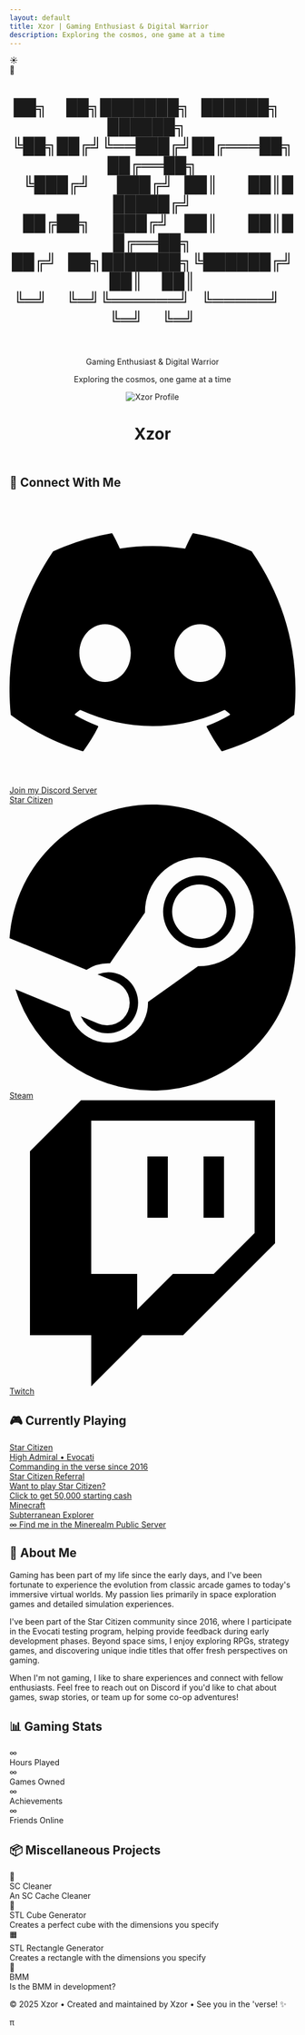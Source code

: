 ```yaml
---
layout: default
title: Xzor | Gaming Enthusiast & Digital Warrior
description: Exploring the cosmos, one game at a time
---
```

<!-- Background elements -->
<div class="stars"></div>
<div class="clouds">
        <div class="cloud cloud1"></div>
        <div class="cloud cloud2"></div>
        <div class="cloud cloud3"></div>
        <div class="cloud cloud4"></div>
        <div class="cloud cloud5"></div>
        <div class="cloud cloud6"></div>
</div>
<!-- Toggle Switch -->
<div class="toggle-container" id="toggle-container" title="Toggle Day / Night Mode">
    <div class="toggle-switch" id="themeToggle">
        <div class="toggle-slider">
            <div class="icon sun-icon">☀️</div>
            <div class="icon moon-icon">🌙</div>
        </div>
    </div>
</div>
<div class="container">
    <header>
         <h1 id='xzor-ascii-banner' class='xzor-ascii-banner'>██╗&nbsp;&nbsp;&nbsp;&nbsp;&nbsp;██╗███████╗&nbsp;&nbsp;&nbsp;██████╗&nbsp;&nbsp;&nbsp;██████╗&nbsp;&nbsp;&nbsp;<br>
             ╚██╗██╔╝╚══███╔╝██╔═══██╗██╔══██╗<br>
              &nbsp;&nbsp;&nbsp;╚███╔╝&nbsp;&nbsp;&nbsp;&nbsp;&nbsp;&nbsp;&nbsp;███╔╝&nbsp;&nbsp;&nbsp;██║&nbsp;&nbsp;&nbsp;&nbsp;&nbsp;&nbsp;&nbsp;&nbsp;██║██████╔╝<br>
            &nbsp;&nbsp;&nbsp;██╔██╗&nbsp;&nbsp;&nbsp;&nbsp;&nbsp;&nbsp;███╔╝&nbsp;&nbsp;&nbsp;&nbsp;██║&nbsp;&nbsp;&nbsp;&nbsp;&nbsp;&nbsp;&nbsp;&nbsp;██║██╔══██╗<br>
           ██╔╝&nbsp;&nbsp;&nbsp;██╗███████╗╚██████╔╝██║&nbsp;&nbsp;&nbsp;&nbsp;&nbsp;██║<br>
            ╚═╝&nbsp;&nbsp;&nbsp;&nbsp;&nbsp;╚═╝╚══════╝&nbsp;&nbsp;&nbsp;╚═════╝&nbsp;&nbsp;&nbsp;╚═╝&nbsp;&nbsp;&nbsp;&nbsp;&nbsp;╚═╝</h1><br>
        <p class="subtitle theme-sensitive">Gaming Enthusiast & Digital Warrior</p>
        <p class="tagline">Exploring the cosmos, one game at a time</p>
        <img src="Profile-large.png" alt="Xzor Profile" class="profile-image">
        <h1>Xzor</h1>
    </header>
    <div class="profile-section">
        <h2 class="section-title centered-title alt">
            🚀 Connect With Me</h2>
        <div class="social-links">
<!--             <a href="https://discordapp.com/users/251628894048878594" class="social-link discord-link" target="_blank" rel="noopener noreferrer">
                <svg class="social-icon" viewBox="0 0 24 24" aria-hidden="true">
                    <path d="M20.317 4.37a19.791 19.791 0 0 0-4.885-1.515.074.074 0 0 0-.079.037c-.21.375-.444.864-.608 1.25a18.27 18.27 0 0 0-5.487 0 12.64 12.64 0 0 0-.617-1.25.077.077 0 0 0-.079-.037A19.736 19.736 0 0 0 3.677 4.37a.07.07 0 0 0-.032.027C.533 9.046-.32 13.58.099 18.057a.082.082 0 0 0 .031.057 19.9 19.9 0 0 0 5.993 3.03.078.078 0 0 0 .084-.028c.462-.63.874-1.295 1.226-1.994a.076.076 0 0 0-.041-.106 13.107 13.107 0 0 1-1.872-.892.077.077 0 0 1-.008-.128 10.2 10.2 0 0 0 .372-.292.074.074 0 0 1 .077-.010c3.928 1.793 8.18 1.793 12.062 0a.074.074 0 0 1 .078.01c.120.098.246.196.373.292a.077.077 0 0 1-.006.127 12.299 12.299 0 0 1-1.873.892.077.077 0 0 0-.041.107c.36.698.772 1.362 1.225 1.993a.076.076 0 0 0 .084.028 19.839 19.839 0 0 0 6.002-3.03.077.077 0 0 0 .032-.054c.5-5.177-.838-9.674-3.549-13.66a.061.061 0 0 0-.031-.03zM8.02 15.33c-1.183 0-2.157-1.085-2.157-2.419 0-1.333.956-2.419 2.157-2.419 1.21 0 2.176 1.096 2.157 2.42 0 1.333-.956 2.418-2.157 2.418zm7.975 0c-1.183 0-2.157-1.085-2.157-2.419 0-1.333.955-2.419 2.157-2.419 1.21 0 2.176 1.096 2.157 2.42 0 1.333-.946 2.418-2.157 2.418z"/>
                </svg>
                Discord Profile
            </a> -->
            <a href="https://discord.gg/ENN7YSxSwM" class="social-link discord-link" target="_blank" rel="noopener noreferrer">
                <svg class="social-icon" viewBox="0 0 24 24" aria-hidden="true">
                    <path d="M20.317 4.37a19.791 19.791 0 0 0-4.885-1.515.074.074 0 0 0-.079.037c-.21.375-.444.864-.608 1.25a18.27 18.27 0 0 0-5.487 0 12.64 12.64 0 0 0-.617-1.25.077.077 0 0 0-.079-.037A19.736 19.736 0 0 0 3.677 4.37a.07.07 0 0 0-.032.027C.533 9.046-.32 13.58.099 18.057a.082.082 0 0 0 .031.057 19.9 19.9 0 0 0 5.993 3.03.078.078 0 0 0 .084-.028c.462-.63.874-1.295 1.226-1.994a.076.076 0 0 0-.041-.106 13.107 13.107 0 0 1-1.872-.892.077.077 0 0 1-.008-.128 10.2 10.2 0 0 0 .372-.292.074.074 0 0 1 .077-.010c3.928 1.793 8.18 1.793 12.062 0a.074.074 0 0 1 .078.01c.120.098.246.196.373.292a.077.077 0 0 1-.006.127 12.299 12.299 0 0 1-1.873.892.077.077 0 0 0-.041.107c.36.698.772 1.362 1.225 1.993a.076.076 0 0 0 .084.028 19.839 19.839 0 0 0 6.002-3.03.077.077 0 0 0 .032-.054c.5-5.177-.838-9.674-3.549-13.66a.061.061 0 0 0-.031-.03zM8.02 15.33c-1.183 0-2.157-1.085-2.157-2.419 0-1.333.956-2.419 2.157-2.419 1.21 0 2.176 1.096 2.157 2.42 0 1.333-.956 2.418-2.157 2.418zm7.975 0c-1.183 0-2.157-1.085-2.157-2.419 0-1.333.955-2.419 2.157-2.419 1.21 0 2.176 1.096 2.157 2.42 0 1.333-.946 2.418-2.157 2.418z"/>
                </svg>
                Join my Discord Server
            </a>
            <a href="https://robertsspaceindustries.com/en/citizens/Xzor" class="social-link star-citizen-link" target="_blank" rel="noopener noreferrer">
               <div class="sc-icon-container"></div> 
                Star Citizen
            </a>
            <a href="https://steamcommunity.com/id/ubuntuser/" class="social-link steam-link" target="_blank" rel="noopener noreferrer">
                <svg class="social-icon" viewBox="0 0 16 16" aria-hidden="true"> 
                <path d="M.329 10.333A8.01 8.01 0 0 0 7.99 16C12.414 16 16 12.418 16 8s-3.586-8-8.009-8A8.006 8.006 0 0 0 0 7.468l.003.006 4.304 1.769A2.2 2.2 0 0 1 5.62 8.88l1.96-2.844-.001-.04a3.046 3.046 0 0 1 3.042-3.043 3.046 3.046 0 0 1 3.042 3.043 3.047 3.047 0 0 1-3.111 3.044l-2.804 2a2.223 2.223 0 0 1-3.075 2.11 2.22 2.22 0 0 1-1.312-1.568L.33 10.333Z"/>  
                <path d="M4.868 12.683a1.715 1.715 0 0 0 1.318-3.165 1.7 1.7 0 0 0-1.263-.02l1.023.424a1.261 1.261 0 1 1-.97 2.33l-.99-.41a1.7 1.7 0 0 0 .882.84Zm3.726-6.687a2.03 2.03 0 0 0 2.027 2.029 2.03 2.03 0 0 0 2.027-2.029 2.03 2.03 0 0 0-2.027-2.027 2.03 2.03 0 0 0-2.027 2.027m2.03-1.527a1.524 1.524 0 1 1-.002 3.048 1.524 1.524 0 0 1 .002-3.048"/>
                </svg>
                Steam
            </a>
            <a href="https://www.twitch.tv/xzor_" class="social-link twitch-link" target="_blank" rel="noopener noreferrer">
                <svg class="social-icon" viewBox="0 0 24 24" aria-hidden="true">
                    <path d="M11.571 4.714h1.715v5.143H11.57zm4.715 0H18v5.143h-1.714zM6 0L1.714 4.286v15.428h5.143V24l4.286-4.286h3.428L22.286 12V0zm14.571 11.143l-3.428 3.428h-3.429l-3 3v-3H6.857V1.714h13.714z"/>
                </svg>
                Twitch
            </a>
        </div>
    </div>
    <div class="profile-section">
        <h2 class="section-title centered-title alt">🎮 Currently Playing</h2>
        <div class="games-list">
            <a href="https://www.robertsspaceindustries.com/enlist?referral=STAR-Q3MV-XV5H">
            <div class="game-item star-citizen-game">
                <div class="game-title">Star Citizen</div>
                <div class="game-status">High Admiral • Evocati</div>
                <div class="game-description">Commanding in the verse since 2016</div>
                <div class="sc-watermark-container"></div>
            </div>
            </a>
            <a href="https://www.robertsspaceindustries.com/enlist?referral=STAR-Q3MV-XV5H">
            <div class="game-item referral-game">
                <div class="game-title">Star Citizen Referral</div>
                <div class="game-status">Want to play Star Citizen?</div>
                <div class="game-description">Click to get 50,000 starting cash</div>
                <div class="ref-watermark-container"></div>
            </div>
            </a>
            <a href="https://www.minerealm.com/">
            <div class="game-item minecraft-game">
                <div class="game-title">Minecraft</div>
                <div class="game-status">Subterranean Explorer</div>
                <div class="game-description">∞ Find me in the Minerealm Public Server</div>
                <div class="mc-watermark-container"></div>
            </div> 
            </a>
        </div>
    </div>
     <div class="profile-section">
        <h2 class="section-title centered-title alt">🤵 About Me</h2>
        <p class="about-text">
            Gaming has been part of my life since the early days, and I've been fortunate to experience the evolution 
            from classic arcade games to today's immersive virtual worlds. My passion lies primarily in space exploration 
            games and detailed simulation experiences.
        </p>
        <p class="about-text">
            I've been part of the Star Citizen community since 2016, where I participate in the Evocati testing program, 
            helping provide feedback during early development phases. Beyond space sims, I enjoy exploring RPGs, 
            strategy games, and discovering unique indie titles that offer fresh perspectives on gaming.
        </p>
        <p class="about-text">
            When I'm not gaming, I like to share experiences and connect with fellow enthusiasts. Feel free to reach 
            out on Discord if you'd like to chat about games, swap stories, or team up for some co-op adventures!
        </p>
    </div>
    <div class="profile-section">
        <h2 class="section-title centered-title alt">📊 Gaming Stats</h2>
        <div class="stats-grid">
            <div class="stat-card">
                <div class="stat-number">∞</div>
                <div class="stat-label">Hours Played</div>
            </div>
            <div class="stat-card">
                <div class="stat-number">∞</div>
                <div class="stat-label">Games Owned</div>
            </div>
            <div class="stat-card">
                <div class="stat-number">∞</div>
                <div class="stat-label">Achievements</div>
            </div>
            <div class="stat-card">
                <div class="stat-number">∞</div>
                <div class="stat-label">Friends Online</div>
            </div>
        </div>
    </div>
    <div class="profile-section">
        <h2 class="section-title centered-title alt">📦 Miscellaneous Projects</h2>
        <div class="achievements-grid">
            <div class="achievement-item">
                <div class="achievement-icon">🧹</div>
                <div class="achievement-content">
                    <div class="achievement-title">SC Cleaner</div>
                    <div class="achievement-desc">An SC Cache Cleaner</div>
                    <a href="https://cleaner.xzor.dev"></a>
                </div>
            </div>
            <div class="achievement-item">
                <div class="achievement-icon">🎲</div>
                <div class="achievement-content">
                    <div class="achievement-title">STL Cube Generator</div>
                    <div class="achievement-desc">Creates a perfect cube with the dimensions you specify</div>
                    <a href="https://www.xzor.dev/cube"></a>
                </div>
            </div> 
            <div class="achievement-item">
                <div class="achievement-icon">🟧</div>
                <div class="achievement-content">
                    <div class="achievement-title">STL Rectangle Generator</div>
                    <div class="achievement-desc">Creates a rectangle with the dimensions you specify</div>
                    <a href="https://www.xzor.dev/rectangle"></a>
                </div>
            </div> 
            <div class="achievement-item">
                <div class="achievement-icon">🌠</div>
                <div class="achievement-content">
                    <div class="achievement-title">BMM</div>
                    <div class="achievement-desc">Is the BMM in development?</div>
                    <a href="https://bmm.xzor.dev"></a>
                </div>
            </div>
        </div>
    </div>
    <footer>
        <p>&copy; 2025 Xzor • Created and maintained by Xzor • See you in the 'verse! ✨ </p><p id="myParagraph">π</p>
        <script>document.getElementById('myParagraph').addEventListener('mousedown', function(event) {if (event.ctrlKey && event.shiftKey && event.button === 0) {window.open('https://www.youtube.com/watch?v=EKuwyH1UeYw', '_blank');}});</script>
    </footer>
    <script>
            // Scroll to hide
console.log('Script loaded');
function initScrollHide() {
    console.log('Initializing scroll hide');
    const toggleContainer = document.getElementById('toggle-container');
    console.log('Element found:', toggleContainer);    
    if (toggleContainer) {
        console.log('Adding scroll listener');        
        // Method 1: Traditional function (not arrow function)
        function handleScroll() {
            console.log('SCROLL EVENT FIRED! scrollY:', window.scrollY);
            const scrollY = window.scrollY || window.pageYOffset; // Fallback for older browsers
            const maxScroll = 400;            
            if (scrollY <= maxScroll) {
                console.log('within max scroll range');
                const opacity = Math.max(0, 1 - (scrollY / maxScroll));
                const translateY = Math.min(scrollY * 0.5, 100);                
                toggleContainer.style.opacity = opacity;
                toggleContainer.style.transform = `translateY(-${translateY}%)`;
            } else {
                console.log('past max scroll - hiding completely');
                toggleContainer.style.opacity = '0';
                toggleContainer.style.transform = 'translateY(-100%)';
            }
        }        
        // Try multiple approaches
        window.addEventListener('scroll', handleScroll);
        document.addEventListener('scroll', handleScroll);        
        // Also try the old-school way
        window.onscroll = function() {
            console.log('OLD SCHOOL SCROLL DETECTED');
            handleScroll();
        };        
    } else {
        console.error('toggle-container element not found');
    }
}
// Initialize immediately (don't wait for DOMContentLoaded)
initScrollHide();
            //end scroll to hide
        const toggle = document.getElementById('themeToggle');
        const body = document.body;
        const stars = document.querySelector('.stars');
        // Cookie utility functions
        function setCookie(name, value, days) {
            const expires = new Date();
            expires.setTime(expires.getTime() + (days * 24 * 60 * 60 * 1000));
            document.cookie = `${name}=${value};expires=${expires.toUTCString()};path=/`;
        }
        function getCookie(name) {
            const nameEQ = name + "=";
            const ca = document.cookie.split(';');
            for (let i = 0; i < ca.length; i++) {
                let c = ca[i];
                while (c.charAt(0) === ' ') c = c.substring(1, c.length);
                if (c.indexOf(nameEQ) === 0) return c.substring(nameEQ.length, c.length);
            }
            return null;
        }
        // Create stars
        function createStars() {
            stars.innerHTML = '';
            for (let i = 0; i < 200; i++) {
                const star = document.createElement('div');
                star.className = 'star';
                star.style.left = Math.random() * 100 + '%';
                star.style.top = Math.random() * 100 + '%';
                star.style.animationDelay = Math.random() * 2 + 's';
                stars.appendChild(star);
            }
        }
        // Apply theme
        function applyTheme(isNightMode) {
            if (isNightMode) {
                toggle.classList.add('active');
                body.classList.add('night-mode');
            } else {
                toggle.classList.remove('active');
                body.classList.remove('night-mode');
            }            
            // Update custom div classes
            updateCustomDivClasses(isNightMode);
        }
        // Function to update custom div classes
        function updateCustomDivClasses(isNightMode) {
            const xzorBannerDiv = document.getElementById('xzor-ascii-banner');            
            if (xzorBannerDiv) {
                if (isNightMode) {
                    xzorBannerDiv.classList.remove('day-style');
                    xzorBannerDiv.classList.add('night-style');
                } else {
                    xzorBannerDiv.classList.remove('night-style');
                    xzorBannerDiv.classList.add('day-style');
                }
            }            
            // Update multiple elements with a specific class
            const themeElements = document.querySelectorAll('.theme-sensitive');
            themeElements.forEach(element => {
                if (isNightMode) {
                    element.classList.add('dark-mode');
                    element.classList.remove('light-mode');
                } else {
                    element.classList.add('light-mode');
                    element.classList.remove('dark-mode');
                }
            });
        }
        // Initialize theme from cookie
        function initializeTheme() {
            const savedTheme = getCookie('themePreference');
            const isNightMode = savedTheme === 'night';
            applyTheme(isNightMode);
        }
        createStars();        
        // Load saved theme on page load
        initializeTheme();
        // Toggle functionality
        toggle.addEventListener('click', function() {
            const willBeNightMode = !body.classList.contains('night-mode');
            applyTheme(willBeNightMode);            
            // Save preference to cookie (expires in 365 days)
            setCookie('themePreference', willBeNightMode ? 'night' : 'day', 365);
        });
        // Optional: Add keyboard support
        toggle.addEventListener('keydown', function(e) {
            if (e.key === 'Enter' || e.key === ' ') {
                e.preventDefault();
                toggle.click();
            }
        });
        // Make toggle focusable
        toggle.setAttribute('tabindex', '0');
    </script>
        
</div>

